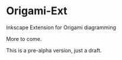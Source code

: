 # Origami-Ext
Inkscape Extension for Origami diagramming

More to come.

This is a pre-alpha version, just a draft.
